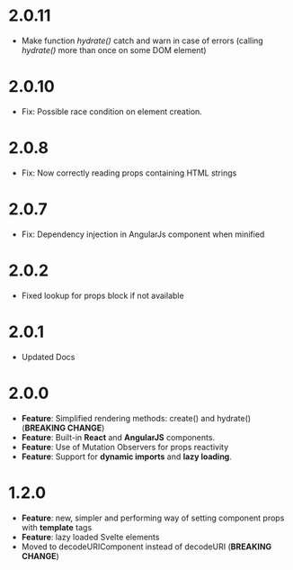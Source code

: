 # 2.0.11
- Make function *hydrate()* catch and warn in case of errors (calling *hydrate()* more than once on some DOM element)

# 2.0.10
- Fix: Possible race condition on element creation.

# 2.0.8
- Fix: Now correctly reading props containing HTML strings

# 2.0.7
- Fix: Dependency injection in AngularJs component when minified

# 2.0.2
- Fixed lookup for props block if not available

# 2.0.1
- Updated Docs

# 2.0.0
- **Feature**: Simplified rendering methods: create() and hydrate() (**BREAKING CHANGE**)
- **Feature**: Built-in **React** and **AngularJS** components.
- **Feature**: Use of Mutation Observers for props reactivity
- **Feature**: Support for **dynamic imports** and **lazy loading**.

# 1.2.0
- **Feature**: new, simpler and performing way of setting component props with **template** tags
- **Feature**: lazy loaded Svelte elements
- Moved to decodeURIComponent instead of decodeURI (**BREAKING CHANGE**)
